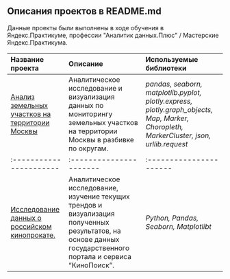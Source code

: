 ## Описания проектов в README.md

Данные проекты были выполнены в ходе обучения в Яндекс.Практикуме, профессии "Аналитик данных.Плюс" / Мастерские Яндекс.Практикума.

| Название проекта | Описание | Используемые библиотеки | 
| :---------------------- | :---------------------- | :---------------------- |
| [Анализ земельных участков на территории Москвы](Moscow_department) | Аналитическое исследование и визуализация данных по мониторингу земельных участков на территории Москвы в разбивке по округам.| *pandas, seaborn, matplotlib.pyplot, plotly.express, plotly.graph_objects, Map, Marker, Choropleth, MarkerCluster, json, urllib.request* |
| :---------------------- | :---------------------- | :---------------------- |
| [Исследование данных о российском кинопрокате.](film_distribution) | Аналитическое исследование, изучение текущих трендов и визуализация полученных результатов, на основе данных государственного портала и сервиса “КиноПоиск”.| *Python, Pandas,  Seaborn, Matplotlibt* |
